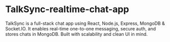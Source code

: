 # TalkSync-realtime-chat-app
TalkSync is a full-stack chat app using React, Node.js, Express, MongoDB &amp; Socket.IO. It enables real-time one-to-one messaging, secure auth, and stores chats in MongoDB. Built with scalability and clean UI in mind.
